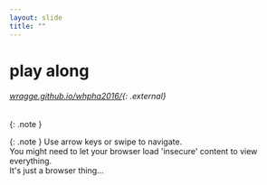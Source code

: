 ```yaml
---
layout: slide
title: ""
---
```


# play along

###### [wragge.github.io/whpha2016/](http://wragge.github.io/whpha2016/){: .external}

{: .note }


{: .note }
Use arrow keys or swipe to navigate.  
You might need to let your browser load 'insecure' content to view everything.  
It's just a browser thing... 